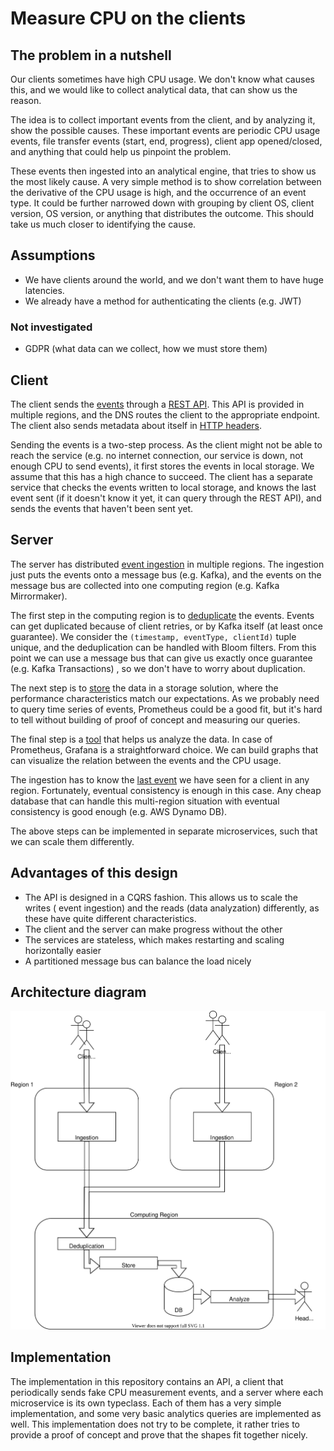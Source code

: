 # Measure CPU on the clients


## The problem in a nutshell

Our clients sometimes have high CPU usage. We don't know what causes this, and
we would like to collect analytical data, that can show us the reason.

The idea is to collect important events from the client, and by analyzing it,
show the possible causes. These important events are periodic CPU usage events,
file transfer events (start, end, progress), client app opened/closed, and
anything that could help us pinpoint the problem.

These events then ingested into an analytical engine, that tries to show us the
most likely cause. A very simple method is to show correlation between the
derivative of the CPU usage is high, and the occurrence of an event type. It
could be further narrowed down with grouping by client OS, client version, OS
version, or anything that distributes the outcome. This should take us much
closer to identifying the cause.


## Assumptions

* We have clients around the world, and we don't want them to have huge
  latencies.
* We already have a method for authenticating the clients (e.g. JWT)

### Not investigated

* GDPR (what data can we collect, how we must store them)

## Client

The client sends
the [events](api/src/main/scala/com/github/esgott/mcpu/api/ClientEvent.scala)
through a [REST API](api/src/main/scala/com/github/esgott/mcpu/api/Api.scala).
This API is provided in multiple regions, and the DNS routes the client to the
appropriate endpoint. The client also sends metadata about itself in
[HTTP headers](api/src/main/scala/com/github/esgott/mcpu/api/Header.scala).

Sending the events is a two-step process. As the client might not be able to
reach the service (e.g. no internet connection, our service is down, not enough
CPU to send events), it first stores the events in local storage. We assume that
this has a high chance to succeed. The client has a separate service that checks
the events written to local storage, and knows the last event sent (if it
doesn't know it yet, it can query through the REST API), and sends the events
that haven't been sent yet.


## Server

The server has distributed
[event ingestion](server/src/main/scala/com/github/esgott/mcpu/server/Ingestion.scala)
in multiple regions. The ingestion just puts the events onto a message bus (e.g.
Kafka), and the events on the message bus are collected into one computing
region (e.g. Kafka Mirrormaker).

The first step in the computing region is to
[deduplicate](server/src/main/scala/com/github/esgott/mcpu/server/Deduplicator.scala)
the events. Events can get duplicated because of client retries, or by Kafka
itself (at least once guarantee). We consider
the `(timestamp, eventType, clientId)` tuple unique, and the deduplication can
be handled with Bloom filters. From this point we can use a message bus that can
give us exactly once guarantee  (e.g. Kafka Transactions)
, so we don't have to worry about duplication.

The next step is to
[store](server/src/main/scala/com/github/esgott/mcpu/server/EventStore.scala)
the data in a storage solution, where the performance characteristics match our
expectations. As we probably need to query time series of events, Prometheus
could be a good fit, but it's hard to tell without building of proof of concept
and measuring our queries.

The final step is a
[tool](server/src/main/scala/com/github/esgott/mcpu/server/Analytics.scala) that
helps us analyze the data. In case of Prometheus, Grafana is a straightforward
choice. We can build graphs that can visualize the relation between the events
and the CPU usage.

The ingestion has to know the
[last event](server/src/main/scala/com/github/esgott/mcpu/server/LastSeen.scala)
we have seen for a client in any region. Fortunately, eventual consistency is
enough in this case. Any cheap database that can handle this multi-region
situation with eventual consistency is good enough (e.g. AWS Dynamo DB).

The above steps can be implemented in separate microservices, such that we can
scale them differently.


## Advantages of this design

* The API is designed in a CQRS fashion. This allows us to scale the writes (
  event ingestion) and the reads (data analyzation) differently, as these have
  quite different characteristics.
* The client and the server can make progress without the other
* The services are stateless, which makes restarting and scaling horizontally
  easier
* A partitioned message bus can balance the load nicely

## Architecture diagram

![Architecture Diagram](./Measure%20CPU%20Architecture%20Diagram.drawio.svg)


## Implementation

The implementation in this repository contains an API, a client that
periodically sends fake CPU measurement events, and a server where each
microservice is its own typeclass. Each of them has a very simple
implementation, and some very basic analytics queries are implemented as well.
This implementation does not try to be complete, it rather tries to provide a
proof of concept and prove that the shapes fit together nicely.
